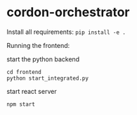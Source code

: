# cordon-orchestrator

Install all requirements: 
``` pip install -e . ```

Running the frontend: 

start the python backend 
```
cd frontend
python start_integrated.py 

```

start react server 
```
npm start
```